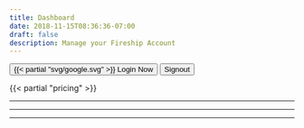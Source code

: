 ```yaml
---
title: Dashboard
date: 2018-11-15T08:36:36-07:00
draft: false
description: Manage your Fireship Account
---
```


<google-login show-signout="true">
    <button slot="signin" class="btn">
        {{< partial "svg/google.svg" >}} Login Now
    </button>
    <button class="btn btn-orange" slot="signout">Signout</button>
</google-login>


<user-plan></user-plan>

{{< partial "pricing" >}}

<hr>
<div class="payment-card">
    <payment-form></payment-form>
</div>

<subscription-manage></subscription-manage>

<user-charges></user-charges>

<hr> 
<user-details></user-details>

<hr> 
<user-sources></user-sources>

<loading-spinner></loading-spinner>